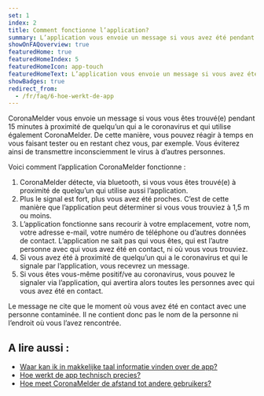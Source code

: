 ```yaml
---
set: 1
index: 2
title: Comment fonctionne l’application?
summary: L’application vous envoie un message si vous avez été pendant un certain temps proche de quelqu’un qui a le coronavirus.
showOnFAQoverview: true
featuredHome: true
featuredHomeIndex: 5
featuredHomeIcon: app-touch
featuredHomeText: L’application vous envoie un message si vous avez été pendant un certain temps proche de quelqu’un qui a le coronavirus.
showBadges: true
redirect_from: 
  - /fr/faq/6-hoe-werkt-de-app
---
```

CoronaMelder vous envoie un message si vous vous êtes trouvé(e) pendant 15 minutes à proximité de quelqu’un qui a le coronavirus et qui utilise également CoronaMelder. De cette manière, vous pouvez réagir à temps en vous faisant tester ou en restant chez vous, par exemple. Vous éviterez ainsi de transmettre inconsciemment le virus à d’autres personnes.

Voici comment l’application CoronaMelder fonctionne :

1. CoronaMelder détecte, via bluetooth, si vous vous êtes trouvé(e) à proximité de quelqu’un qui utilise aussi l’application.
2. Plus le signal est fort, plus vous avez été proches. C’est de cette manière que l’application peut déterminer si vous vous trouviez à 1,5 m ou moins.
3. L’application fonctionne sans recourir à votre emplacement, votre nom, votre adresse e-mail, votre numéro de téléphone ou d’autres données de contact. L’application ne sait pas qui vous êtes, qui est l’autre personne avec qui vous avez été en contact, ni où vous vous trouviez.
4. Si vous avez été à proximité de quelqu’un qui a le coronavirus et qui le signale par l’application, vous recevrez un message.
5. Si vous êtes vous-même positif/ve au coronavirus, vous pouvez le signaler via l’application, qui avertira alors toutes les personnes avec qui vous avez été en contact.

Le message ne cite que le moment où vous avez été en contact avec une personne contaminée. Il ne contient donc pas le nom de la personne ni l’endroit où vous l’avez rencontrée.

## A lire aussi :

- [Waar kan ik in makkelijke taal informatie vinden over de app?](/{{page.lang}}/faq/1-11-coronamelder-in-makkelijke-taal)
- [Hoe werkt de app technisch precies?](/{{page.lang}}/faq/2-6-hoe-werkt-de-app-technisch-precies) 
- [Hoe meet CoronaMelder de afstand tot andere gebruikers?](/{{page.lang}}/faq/2-1-hoe-meet-coronamelder-de-afstand) 
